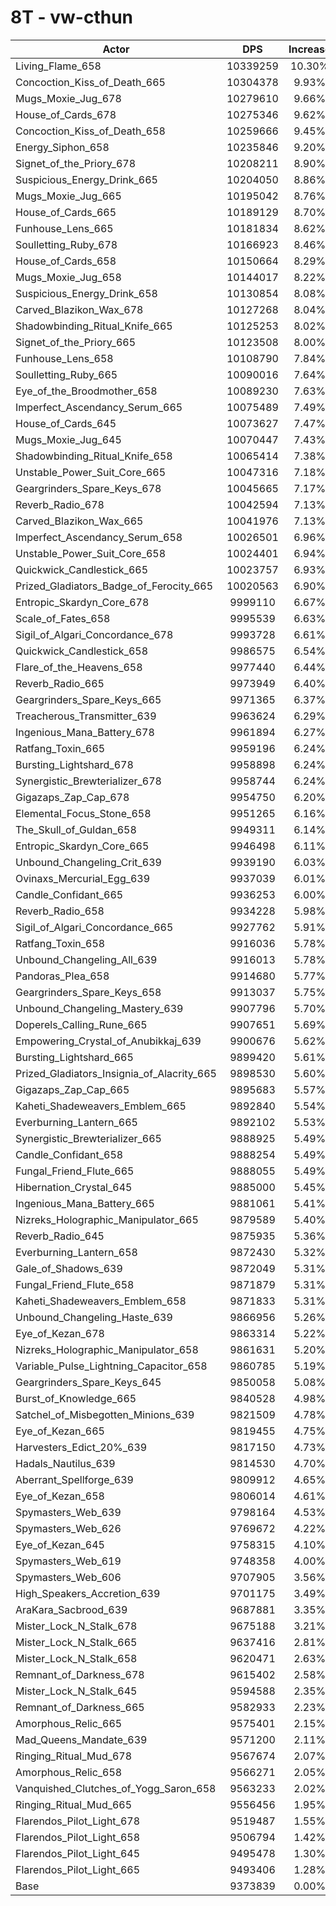 # 8T - vw-cthun
| Actor | DPS | Increase |
|---|:---:|:---:|
|Living_Flame_658|10339259|10.30%|
|Concoction_Kiss_of_Death_665|10304378|9.93%|
|Mugs_Moxie_Jug_678|10279610|9.66%|
|House_of_Cards_678|10275346|9.62%|
|Concoction_Kiss_of_Death_658|10259666|9.45%|
|Energy_Siphon_658|10235846|9.20%|
|Signet_of_the_Priory_678|10208211|8.90%|
|Suspicious_Energy_Drink_665|10204050|8.86%|
|Mugs_Moxie_Jug_665|10195042|8.76%|
|House_of_Cards_665|10189129|8.70%|
|Funhouse_Lens_665|10181834|8.62%|
|Soulletting_Ruby_678|10166923|8.46%|
|House_of_Cards_658|10150664|8.29%|
|Mugs_Moxie_Jug_658|10144017|8.22%|
|Suspicious_Energy_Drink_658|10130854|8.08%|
|Carved_Blazikon_Wax_678|10127268|8.04%|
|Shadowbinding_Ritual_Knife_665|10125253|8.02%|
|Signet_of_the_Priory_665|10123508|8.00%|
|Funhouse_Lens_658|10108790|7.84%|
|Soulletting_Ruby_665|10090016|7.64%|
|Eye_of_the_Broodmother_658|10089230|7.63%|
|Imperfect_Ascendancy_Serum_665|10075489|7.49%|
|House_of_Cards_645|10073627|7.47%|
|Mugs_Moxie_Jug_645|10070447|7.43%|
|Shadowbinding_Ritual_Knife_658|10065414|7.38%|
|Unstable_Power_Suit_Core_665|10047316|7.18%|
|Geargrinders_Spare_Keys_678|10045665|7.17%|
|Reverb_Radio_678|10042594|7.13%|
|Carved_Blazikon_Wax_665|10041976|7.13%|
|Imperfect_Ascendancy_Serum_658|10026501|6.96%|
|Unstable_Power_Suit_Core_658|10024401|6.94%|
|Quickwick_Candlestick_665|10023757|6.93%|
|Prized_Gladiators_Badge_of_Ferocity_665|10020563|6.90%|
|Entropic_Skardyn_Core_678|9999110|6.67%|
|Scale_of_Fates_658|9995539|6.63%|
|Sigil_of_Algari_Concordance_678|9993728|6.61%|
|Quickwick_Candlestick_658|9986575|6.54%|
|Flare_of_the_Heavens_658|9977440|6.44%|
|Reverb_Radio_665|9973949|6.40%|
|Geargrinders_Spare_Keys_665|9971365|6.37%|
|Treacherous_Transmitter_639|9963624|6.29%|
|Ingenious_Mana_Battery_678|9961894|6.27%|
|Ratfang_Toxin_665|9959196|6.24%|
|Bursting_Lightshard_678|9958898|6.24%|
|Synergistic_Brewterializer_678|9958744|6.24%|
|Gigazaps_Zap_Cap_678|9954750|6.20%|
|Elemental_Focus_Stone_658|9951265|6.16%|
|The_Skull_of_Guldan_658|9949311|6.14%|
|Entropic_Skardyn_Core_665|9946498|6.11%|
|Unbound_Changeling_Crit_639|9939190|6.03%|
|Ovinaxs_Mercurial_Egg_639|9937039|6.01%|
|Candle_Confidant_665|9936253|6.00%|
|Reverb_Radio_658|9934228|5.98%|
|Sigil_of_Algari_Concordance_665|9927762|5.91%|
|Ratfang_Toxin_658|9916036|5.78%|
|Unbound_Changeling_All_639|9916013|5.78%|
|Pandoras_Plea_658|9914680|5.77%|
|Geargrinders_Spare_Keys_658|9913037|5.75%|
|Unbound_Changeling_Mastery_639|9907796|5.70%|
|Doperels_Calling_Rune_665|9907651|5.69%|
|Empowering_Crystal_of_Anubikkaj_639|9900676|5.62%|
|Bursting_Lightshard_665|9899420|5.61%|
|Prized_Gladiators_Insignia_of_Alacrity_665|9898530|5.60%|
|Gigazaps_Zap_Cap_665|9895683|5.57%|
|Kaheti_Shadeweavers_Emblem_665|9892840|5.54%|
|Everburning_Lantern_665|9892102|5.53%|
|Synergistic_Brewterializer_665|9888925|5.49%|
|Candle_Confidant_658|9888254|5.49%|
|Fungal_Friend_Flute_665|9888055|5.49%|
|Hibernation_Crystal_645|9885000|5.45%|
|Ingenious_Mana_Battery_665|9881061|5.41%|
|Nizreks_Holographic_Manipulator_665|9879589|5.40%|
|Reverb_Radio_645|9875935|5.36%|
|Everburning_Lantern_658|9872430|5.32%|
|Gale_of_Shadows_639|9872049|5.31%|
|Fungal_Friend_Flute_658|9871879|5.31%|
|Kaheti_Shadeweavers_Emblem_658|9871833|5.31%|
|Unbound_Changeling_Haste_639|9866956|5.26%|
|Eye_of_Kezan_678|9863314|5.22%|
|Nizreks_Holographic_Manipulator_658|9861631|5.20%|
|Variable_Pulse_Lightning_Capacitor_658|9860785|5.19%|
|Geargrinders_Spare_Keys_645|9850058|5.08%|
|Burst_of_Knowledge_665|9840528|4.98%|
|Satchel_of_Misbegotten_Minions_639|9821509|4.78%|
|Eye_of_Kezan_665|9819455|4.75%|
|Harvesters_Edict_20%_639|9817150|4.73%|
|Hadals_Nautilus_639|9814530|4.70%|
|Aberrant_Spellforge_639|9809912|4.65%|
|Eye_of_Kezan_658|9806014|4.61%|
|Spymasters_Web_639|9798164|4.53%|
|Spymasters_Web_626|9769672|4.22%|
|Eye_of_Kezan_645|9758315|4.10%|
|Spymasters_Web_619|9748358|4.00%|
|Spymasters_Web_606|9707905|3.56%|
|High_Speakers_Accretion_639|9701175|3.49%|
|AraKara_Sacbrood_639|9687881|3.35%|
|Mister_Lock_N_Stalk_678|9675188|3.21%|
|Mister_Lock_N_Stalk_665|9637416|2.81%|
|Mister_Lock_N_Stalk_658|9620471|2.63%|
|Remnant_of_Darkness_678|9615402|2.58%|
|Mister_Lock_N_Stalk_645|9594588|2.35%|
|Remnant_of_Darkness_665|9582933|2.23%|
|Amorphous_Relic_665|9575401|2.15%|
|Mad_Queens_Mandate_639|9571200|2.11%|
|Ringing_Ritual_Mud_678|9567674|2.07%|
|Amorphous_Relic_658|9566271|2.05%|
|Vanquished_Clutches_of_Yogg_Saron_658|9563233|2.02%|
|Ringing_Ritual_Mud_665|9556456|1.95%|
|Flarendos_Pilot_Light_678|9519487|1.55%|
|Flarendos_Pilot_Light_658|9506794|1.42%|
|Flarendos_Pilot_Light_645|9495478|1.30%|
|Flarendos_Pilot_Light_665|9493406|1.28%|
|Base|9373839|0.00%|
